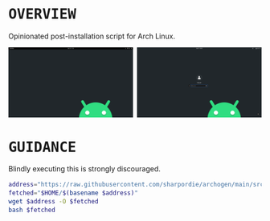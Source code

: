 # <samp>OVERVIEW</samp>

Opinionated post-installation script for Arch Linux.

<img src="assets/img1.png" width="49.25%"/><img src="assets/img0.png" width="1.5%"/><img src="assets/img2.png" width="49.25%"/>

# <samp>GUIDANCE</samp>

Blindly executing this is strongly discouraged.

```bash
address="https://raw.githubusercontent.com/sharpordie/archogen/main/src/archogen.sh"
fetched="$HOME/$(basename $address)"
wget $address -O $fetched
bash $fetched
```
